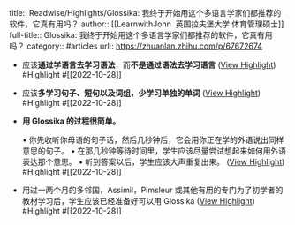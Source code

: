 title:: Readwise/Highlights/Glossika: 我终于开始用这个多语言学家们都推荐的软件，它真有用吗？
author:: [[LearnwithJohn  ​    英国拉夫堡大学 体育管理硕士]]
full-title:: Glossika: 我终于开始用这个多语言学家们都推荐的软件，它真有用吗？
category:: #articles
url:: https://zhuanlan.zhihu.com/p/67672674

- 应该**通过学语言去学习语法**，而**不是通过语法去学习语言** ([View Highlight](https://read.readwise.io/read/01ggepf8nk5rj1c8b6qv2mbpah)) #Highlight #[[2022-10-28]]
- 应该**多学习句子、短句以及词组，少学习单独的单词** ([View Highlight](https://read.readwise.io/read/01ggepfe1fcjr8p8agdzs7x8m8)) #Highlight #[[2022-10-28]]
- **用 Glossika 的过程很简单。**
  
  
  
  •   你先收听你母语的句子话，然后几秒钟后，它会用你正在学的外语说出同样意思的句子。
  •   在那几秒钟等待时间里，学生应该尽量尝试想起来如何用外语表达那个意思。
  •   听到答案以后，学生应该大声重复出来。 ([View Highlight](https://read.readwise.io/read/01ggephsqd0dsggzscq7k2s5cx)) #Highlight #[[2022-10-28]]
- 用过一两个月的多邻国，Assimil，Pimsleur 或其他有用的专门为了初学者的教材学习后，学生应该已经准备好可以用 Glossika ([View Highlight](https://read.readwise.io/read/01ggepncsbsjmwtm26pk8ag5hz)) #Highlight #[[2022-10-28]]